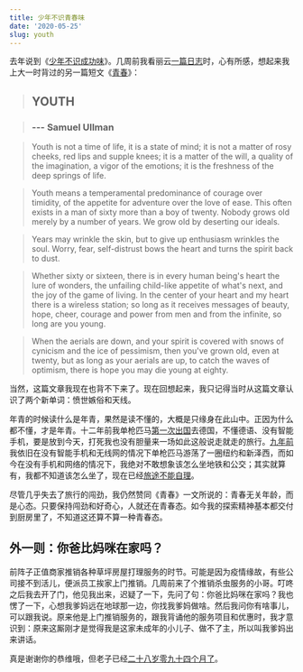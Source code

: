 ```yaml
---
title: 少年不识青春味
date: '2020-05-25'
slug: youth
---
```


去年说到《[少年不识成功味](/cn/2019/01/what-is-success/)》。几周前我看丽云[一篇日志](http://www.loyhome.com/%e8%ae%a1%e5%88%92%e4%b8%80%e5%8d%8a%e7%9a%84%e7%8e%a9%e8%80%8d/)时，心有所感，想起来我上大一时背过的另一篇短文《[青春](https://baike.baidu.com/item/Youth/6296429)》：

> ## YOUTH

> ### --- Samuel Ullman

> Youth is not a time of life, it is a state of mind; it is not a matter of rosy cheeks, red lips and supple knees; it is a matter of the will, a quality of the imagination, a vigor of the emotions; it is the freshness of the deep springs of life.

> Youth means a temperamental predominance of courage over timidity, of the appetite for adventure over the love of ease. This often exists in a man of sixty more than a boy of twenty. Nobody grows old merely by a number of years. We grow old by deserting our ideals.

> Years may wrinkle the skin, but to give up enthusiasm wrinkles the soul. Worry, fear, self-distrust bows the heart and turns the spirit back to dust.

> Whether sixty or sixteen, there is in every human being's heart the lure of wonders, the unfailing child-like appetite of what's next, and the joy of the game of living. In the center of your heart and my heart there is a wireless station; so long as it receives messages of beauty, hope, cheer, courage and power from men and from the infinite, so long are you young.

> When the aerials are down, and your spirit is covered with snows of cynicism and the ice of pessimism, then you've grown old, even at twenty, but as long as your aerials are up, to catch the waves of optimism, there is hope you may die young at eighty.

当然，这篇文章我现在也背不下来了。现在回想起来，我只记得当时从这篇文章认识了两个新单词：愤世嫉俗和天线。

年青的时候读什么是年青，果然是读不懂的，大概是只缘身在此山中。正因为什么都不懂，才是年青。十二年前我单枪匹马[第一次出国](/cn/2008/06/back-from-bremen/)去德国，不懂德语、没有智能手机，要是放到今天，打死我也没有胆量来一场如此这般说走就走的旅行。[九年前](/cn/2011/09/ny-strata-and-nj-att/)我依旧在没有智能手机和无线网的情况下单枪匹马游荡了一圈纽约和新泽西，而如今在没有手机和网络的情况下，我绝对不敢想象该怎么坐地铁和公交；其实就算有，我都不知道该怎么坐了，现在已经[旅途不能自理](http://www.loyhome.com/2018%e7%9a%84%e4%b8%80%e4%ba%9b%e8%ae%b0%e5%bf%86/#comments)。

尽管几乎失去了旅行的闯劲，我仍然赞同《青春》一文所说的：青春无关年龄，而是心态。只要保持闯劲和好奇心，人就还在青春态。如今我的探索精神基本都交付到厨房里了，不知道这还算不算一种青春态。

## 外一则：你爸比妈咪在家吗？

前阵子正值商家推销各种草坪房屋打理服务的时节。可能是因为疫情缘故，有些公司接不到活儿，便派员工挨家上门推销。几周前来了个推销杀虫服务的小哥。叮咚之后我去开了门，他见我出来，迟疑了一下，先问了句：你爸比妈咪在家吗？我也愣了一下，心想我爹妈远在地球那一边，你找我爹妈做啥。然后我问你有啥事儿，可以跟我说。原来他是上门推销服务的，跟我背诵他的服务项目和优惠时，我才意识到：原来这厮刚才是觉得我是这家未成年的小儿子、做不了主，所以叫我爹妈出来讲话。

真是谢谢你的恭维哦，但老子已经[二十八岁零九十四个月了](/cn/2019/01/weak-youth/)。
